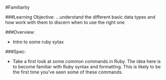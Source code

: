 #Familiarity

###Learning Objective: ...understand the different basic data types and how work with them to discern when to use the right one

###Overview:
* Intro to some ruby sytax

###Spec:
* Take a first look at some common commands in Ruby.  The idea here is to become familiar with Ruby syntax and formatting.  This is likely to be the first time you've seen some of these commands.
